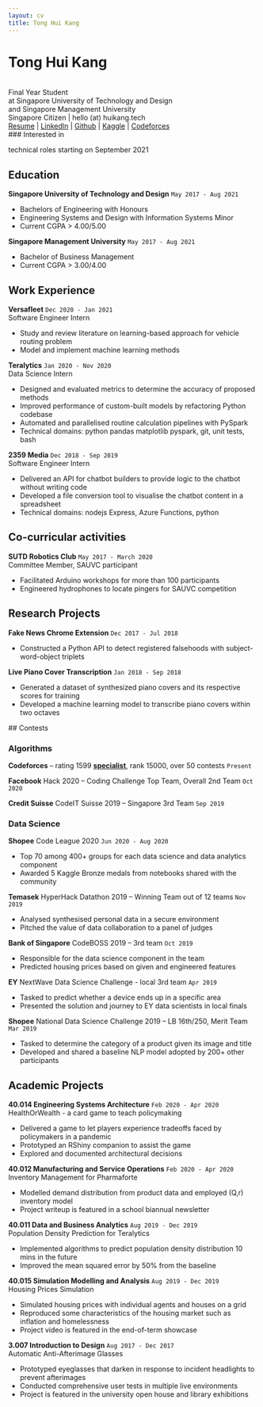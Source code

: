 ```yaml
---
layout: cv
title: Tong Hui Kang
---
```


# Tong Hui Kang
<br>
Final Year Student <br>
at Singapore University of Technology and Design <br>
and Singapore Management University

<div id="contacts">
<a id="personal-contacts">Singapore Citizen | hello (at) huikang.tech</a> 
</div>
<div id="webaddress">
<a href="https://resume.huikang.tech"
onclick="getOutboundLink('Resume'); return true;"
target="_blank">
Resume</a> |
<a href="https://www.linkedin.com/in/huikang-tong/"
onclick="getOutboundLink('LinkedIn'); return true;"
target="_blank">
LinkedIn</a> |
<a href="https://github.com/tonghuikang/"
onclick="getOutboundLink('Github'); return true;"
target="_blank">
Github</a> |
<a href="https://www.kaggle.com/huikang/"
onclick="getOutboundLink('Kaggle'); return true;"
target="_blank">
Kaggle</a> |
<a href="https://codeforces.com/profile/huikang/"
onclick="getOutboundLink('Codeforces'); return true;"
target="_blank">
Codeforces</a>
</div>
### Interested in

technical roles starting on September 2021

## Education

**Singapore University of Technology and Design**
`May 2017 - Aug 2021`

- Bachelors of Engineering with Honours
- Engineering Systems and Design with Information Systems Minor
- Current CGPA <a id="sutd-gpa">> 4.00/5.00</a>

**Singapore Management University**
`May 2017 - Aug 2021`

- Bachelor of Business Management
- Current CGPA <a id="smu-gpa">> 3.00/4.00</a>




## Work Experience

**Versafleet**
`Dec 2020 - Jan 2021`<br>
Software Engineer Intern

- Study and review literature on learning-based approach for vehicle routing problem
- Model and implement machine learning methods


**Teralytics**
`Jan 2020 - Nov 2020`<br>
Data Science Intern

- Designed and evaluated metrics to determine the accuracy of proposed methods
- Improved performance of custom-built models by refactoring Python codebase
- Automated and parallelised routine calculation pipelines with PySpark
- Technical domains: python pandas matplotlib pyspark, git, unit tests, bash


**2359 Media**
`Dec 2018 - Sep 2019`<br>
 Software Engineer Intern

- Delivered an API for chatbot builders to provide logic to the chatbot without writing code
- Developed a file conversion tool to visualise the chatbot content in a spreadsheet
- Technical domains: nodejs Express, Azure Functions, python

## Co-curricular activities

**SUTD Robotics Club**
`May 2017 - March 2020`<br>
Committee Member, SAUVC participant

- Facilitated Arduino workshops for more than 100 participants
- Engineered hydrophones to locate pingers for SAUVC competition

## Research Projects

**Fake News Chrome Extension**
`Dec 2017 - Jul 2018`

- Constructed a Python API to detect registered falsehoods with subject-word-object triplets


**Live Piano Cover Transcription** 
`Jan 2018 - Sep 2018`
- Generated a dataset of synthesized piano covers and its respective scores for training
- Developed a machine learning model to transcribe piano covers within two octaves


<div style="page-break-after: always;"></div>
## Contests

### Algorithms

**Codeforces** – rating <a id="rating">1599</a> <strong><a href="https://codeforces.com/profile/huikang" id="rank">specialist</a></strong>, rank <a id="placing">15000</a>, over 50 contests
`Present`

**Facebook** Hack 2020 – Coding Challenge Top Team, Overall 2nd Team
`Oct 2020`

**Credit Suisse** CodeIT Suisse 2019 – Singapore 3rd Team
`Sep 2019`


### Data Science

**Shopee** Code League 2020
`Jun 2020 - Aug 2020`

- Top 70 among 400+ groups for each data science and data analytics component
- Awarded 5 Kaggle Bronze medals from notebooks shared with the community


**Temasek** HyperHack Datathon 2019 – Winning Team out of 12 teams
`Nov 2019`
- Analysed synthesised personal data in a secure environment
- Pitched the value of data collaboration to a panel of judges


**Bank of Singapore** CodeBOSS 2019 – 3rd team
`Oct 2019`
- Responsible for the data science component in the team
- Predicted housing prices based on given and engineered features


**EY** NextWave Data Science Challenge - local 3rd team
`Apr 2019`
- Tasked to predict whether a device ends up in a specific area
- Presented the solution and journey to EY data scientists in local finals


**Shopee** National Data Science Challenge 2019 – LB 16th/250, Merit Team
`Mar 2019`
- Tasked to determine the category of a product given its image and title
- Developed and shared a baseline NLP model adopted by 200+ other participants


## Academic Projects

**40.014 Engineering Systems Architecture**
`Feb 2020 - Apr 2020`<br>
HealthOrWealth - a card game to teach policymaking
- Delivered a game to let players experience tradeoffs faced by policymakers in a pandemic
- Prototyped an RShiny companion to assist the game
- Explored and documented architectural decisions


**40.012 Manufacturing and Service Operations**
`Feb 2020 - Apr 2020`<br>
Inventory Management for Pharmaforte
- Modelled demand distribution from product data and employed (Q,r) inventory model
- Project writeup is featured in a school biannual newsletter


**40.011 Data and Business Analytics**
`Aug 2019 - Dec 2019`<br>
Population Density Prediction for Teralytics

- Implemented algorithms to predict population density distribution 10 mins in the future
- Improved the mean squared error by 50% from the baseline


**40.015 Simulation Modelling and Analysis**
`Aug 2019 - Dec 2019`<br>
Housing Prices Simulation
- Simulated housing prices with individual agents and houses on a grid
- Reproduced some characteristics of the housing market such as inflation and homelessness
- Project video is featured in the end-of-term showcase


**3.007 Introduction to Design**
`Aug 2017 - Dec 2017`<br>
Automatic Anti-Afterimage Glasses 
- Prototyped eyeglasses that darken in response to incident headlights to prevent afterimages
- Conducted comprehensive user tests in multiple live environments
- Project is featured in the university open house and library exhibitions